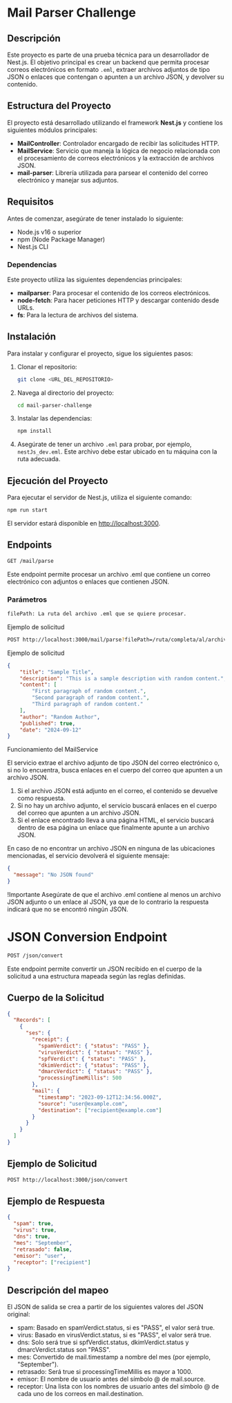 # Mail Parser Challenge

## Descripción

Este proyecto es parte de una prueba técnica para un desarrollador de Nest.js. El objetivo principal es crear un backend que permita procesar correos electrónicos en formato `.eml`, extraer archivos adjuntos de tipo JSON o enlaces que contengan o apunten a un archivo JSON, y devolver su contenido.

## Estructura del Proyecto

El proyecto está desarrollado utilizando el framework **Nest.js** y contiene los siguientes módulos principales:

- **MailController**: Controlador encargado de recibir las solicitudes HTTP.
- **MailService**: Servicio que maneja la lógica de negocio relacionada con el procesamiento de correos electrónicos y la extracción de archivos JSON.
- **mail-parser**: Librería utilizada para parsear el contenido del correo electrónico y manejar sus adjuntos.

## Requisitos

Antes de comenzar, asegúrate de tener instalado lo siguiente:

- Node.js v16 o superior
- npm (Node Package Manager)
- Nest.js CLI

### Dependencias

Este proyecto utiliza las siguientes dependencias principales:

- **mailparser**: Para procesar el contenido de los correos electrónicos.
- **node-fetch**: Para hacer peticiones HTTP y descargar contenido desde URLs.
- **fs**: Para la lectura de archivos del sistema.

## Instalación

Para instalar y configurar el proyecto, sigue los siguientes pasos:

1. Clonar el repositorio:

    ```bash
    git clone <URL_DEL_REPOSITORIO>
    ```

2. Navega al directorio del proyecto:

    ```bash
    cd mail-parser-challenge
    ```

3. Instalar las dependencias:

    ```bash
    npm install
    ```

4. Asegúrate de tener un archivo `.eml` para probar, por ejemplo, `nestJs_dev.eml`. Este archivo debe estar ubicado en tu máquina con la ruta adecuada.

## Ejecución del Proyecto

Para ejecutar el servidor de Nest.js, utiliza el siguiente comando:

```bash
npm run start
```

El servidor estará disponible en <http://localhost:3000>.

## Endpoints

``` bash
GET /mail/parse
```

Este endpoint permite procesar un archivo .eml que contiene un correo electrónico con adjuntos o enlaces que contienen JSON.

### Parámetros

```bash
filePath: La ruta del archivo .eml que se quiere procesar.
```

Ejemplo de solicitud

```bash
POST http://localhost:3000/mail/parse?filePath=/ruta/completa/al/archivo/nestJs_dev.eml
```

Ejemplo de solicitud

```json
{
    "title": "Sample Title",
    "description": "This is a sample description with random content.",
    "content": [
        "First paragraph of random content.",
        "Second paragraph of random content.",
        "Third paragraph of random content."
    ],
    "author": "Random Author",
    "published": true,
    "date": "2024-09-12"
}
```

Funcionamiento del MailService

El servicio extrae el archivo adjunto de tipo JSON del correo electrónico o, si no lo encuentra, busca enlaces en el cuerpo del correo que apunten a un archivo JSON.

1. Si el archivo JSON está adjunto en el correo, el contenido se devuelve como respuesta.
2. Si no hay un archivo adjunto, el servicio buscará enlaces en el cuerpo del correo que apunten a un archivo JSON.
3. Si el enlace encontrado lleva a una página HTML, el servicio buscará dentro de esa página un enlace que finalmente apunte a un archivo JSON.

En caso de no encontrar un archivo JSON en ninguna de las ubicaciones mencionadas, el servicio devolverá el siguiente mensaje:

```json
{
  "message": "No JSON found"
}
```

!Importante
Asegúrate de que el archivo .eml contiene al menos un archivo JSON adjunto o un enlace al JSON, ya que de lo contrario la respuesta indicará que no se encontró ningún JSON.

# JSON Conversion Endpoint

```bash
POST /json/convert
```

Este endpoint permite convertir un JSON recibido en el cuerpo de la solicitud a una estructura mapeada según las reglas definidas.

## Cuerpo de la Solicitud

```json
{
  "Records": [
    {
      "ses": {
        "receipt": {
          "spamVerdict": { "status": "PASS" },
          "virusVerdict": { "status": "PASS" },
          "spfVerdict": { "status": "PASS" },
          "dkimVerdict": { "status": "PASS" },
          "dmarcVerdict": { "status": "PASS" },
          "processingTimeMillis": 500
        },
        "mail": {
          "timestamp": "2023-09-12T12:34:56.000Z",
          "source": "user@example.com",
          "destination": ["recipient@example.com"]
        }
      }
    }
  ]
}

```

## Ejemplo de Solicitud

```bash
POST http://localhost:3000/json/convert
```

## Ejemplo de Respuesta

```json
{
  "spam": true,
  "virus": true,
  "dns": true,
  "mes": "September",
  "retrasado": false,
  "emisor": "user",
  "receptor": ["recipient"]
}
```

## Descripción del mapeo

El JSON de salida se crea a partir de los siguientes valores del JSON original:

- spam: Basado en spamVerdict.status, si es "PASS", el valor será true.
- virus: Basado en virusVerdict.status, si es "PASS", el valor será true.
- dns: Solo será true si spfVerdict.status, dkimVerdict.status y dmarcVerdict.status son "PASS".
- mes: Convertido de mail.timestamp a nombre del mes (por ejemplo, "September").
- retrasado: Será true si processingTimeMillis es mayor a 1000.
- emisor: El nombre de usuario antes del símbolo @ de mail.source.
- receptor: Una lista con los nombres de usuario antes del símbolo @ de cada uno de los correos en mail.destination.
